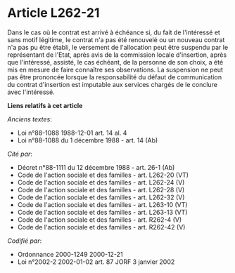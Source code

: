 # Article L262-21

Dans le cas où le contrat est arrivé à échéance si, du fait de l'intéressé et sans motif légitime, le contrat n'a pas été
renouvelé ou un nouveau contrat n'a pas pu être établi, le versement de l'allocation peut être suspendu par le représentant
de l'Etat, après avis de la commission locale d'insertion, après que l'intéressé, assisté, le cas échéant, de la personne de
son choix, a été mis en mesure de faire connaître ses observations. La suspension ne peut pas être prononcée lorsque la
responsabilité du défaut de communication du contrat d'insertion est imputable aux services chargés de le conclure avec
l'intéressé.

**Liens relatifs à cet article**

_Anciens textes_:

  - Loi n°88-1088 1988-12-01 art. 14 al. 4
  - Loi n°88-1088 du 1 décembre 1988 - art. 14 (Ab)

_Cité par_:

  - Décret n°88-1111 du 12 décembre 1988 - art. 26-1 (Ab)
  - Code de l'action sociale et des familles - art. L262-20 (VT)
  - Code de l'action sociale et des familles - art. L262-24 (V)
  - Code de l'action sociale et des familles - art. L262-28 (V)
  - Code de l'action sociale et des familles - art. L262-32 (V)
  - Code de l'action sociale et des familles - art. L263-10 (VT)
  - Code de l'action sociale et des familles - art. L263-13 (VT)
  - Code de l'action sociale et des familles - art. R262-4 (V)
  - Code de l'action sociale et des familles - art. R262-42 (V)

_Codifié par_:

  - Ordonnance 2000-1249 2000-12-21
  - Loi n°2002-2 2002-01-02 art. 87 JORF 3 janvier 2002
